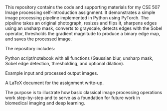 This repository contains the code and supporting materials for my CSE 507 Image processing self-introduction assignment. It demonstrates a simple image processing pipeline implemented in Python using PyTorch. The pipeline takes an original photograph, resizes and flips it, sharpens edges using an unsharp mask, converts to grayscale, detects edges with the Sobel operator, thresholds the gradient magnitude to produce a binary edge map, and saves the processed image.

The repository includes:

Python script/notebook with all functions (Gaussian blur, unsharp mask, Sobel edge detection, thresholding, and optional dilation).

Example input and processed output images.

A LaTeX document for the assignment write-up.

The purpose is to illustrate how basic classical image processing operations work step-by-step and to serve as a foundation for future work in biomedical imaging and deep learning.
